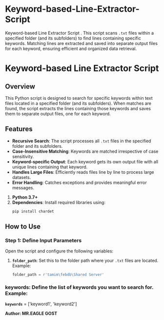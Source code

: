 # Keyword-based-Line-Extractor-Script
Keyword-based Line Extractor Script . This script scans `.txt` files within a specified folder (and its subfolders) to find lines containing specific keywords. Matching lines are extracted and saved into separate output files for each keyword, ensuring efficient and organized data retrieval.  
# Keyword-based Line Extractor Script  

## Overview  
This Python script is designed to search for specific keywords within text files located in a specified folder (and its subfolders). When matches are found, the script extracts the lines containing those keywords and saves them to separate output files, one for each keyword.

## Features  
- **Recursive Search**: The script processes all `.txt` files in the specified folder and its subfolders.  
- **Case-Insensitive Matching**: Keywords are matched irrespective of case sensitivity.  
- **Keyword-specific Output**: Each keyword gets its own output file with all unique lines containing that keyword.  
- **Handles Large Files**: Efficiently reads files line by line to process large datasets.  
- **Error Handling**: Catches exceptions and provides meaningful error messages.  

1. **Python 3.7+**  
2. **Dependencies**: Install required libraries using:
   ```bash
   pip install chardet
## How to Use  

### Step 1: Define Input Parameters  
Open the script and configure the following variables:  

1. **`folder_path`**: Set this to the folder path where your `.txt` files are located. Example:  
   ```python
   folder_path = r'tamim\febdb\Shared Server'
### keywords: Define the list of keywords you want to search for. Example:

**`keywords`** = ['keyword1', 'keyword2']

**Author: MR.EAGLE GOST**   
